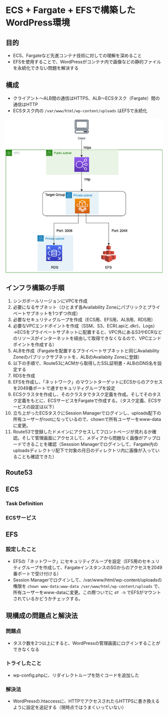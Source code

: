 # ECS + Fargate + EFSで構築したWordPress環境
## 目的
- ECS、Fargateなど先進コンテナ技術に対しての理解を深めること
- EFSを使用することで、WordPressがコンテナ内で画像などの静的ファイルを永続化できない問題を解決する

## 構成
- クライアント〜ALB間の通信はHTTPS、ALB〜ECSタスク（Fargate）間の通信はHTTP
- ECSタスク内の `/var/www/html/wp-content/uploads` はEFSで永続化

![image](https://github.com/pm-homma/wordpress-ecs-fargate/blob/images/diagrams/aws-diagram.png?raw=true)

## インフラ構築の手順
1. シンガポールリージョンにVPCを作成
2. 必要になるサブネット（ひとまず各Availability Zoneにパブリックとプライベートサブネットを1つずつ作成）
3. 必要なセキュリティグループを作成（ECS用、EFS用、ALB用、RDS用）
4. 必要なVPCエンドポイントを作成（SSM、S3、ECR(.apiと.dkr)、Logs）→ECSをプライベートサブネットに配置すると、VPC外にあるS3やECRなどのリソースがインターネットを経由して取得できなくなるので、VPCエンドポイントを作成する）
5. ALBを作成（Fargateを配置するプライベートサブネットと同じAvailability Zoneのパブリックサブネットを、ALBのAvailabity Zoneに登録）
6. 以下の手順で、Route53にACMから取得したSSL証明書・ALBのDNS名を設定する
7. RDSを作成
8. EFSを作成し、「ネットワーク」のマウントターゲットにECSからのアクセスを2049番ポートで通すセキュリティグループを設定
9. ECSクラスタを作成し、そのクラスタでタスク定義を作成。そしてそのタスク定義をもとに、ECSサービスをFargateで作成する。（タスク定義、ECSサービスの設定は以下）
10. 立ち上がったECSタスクにSession Managerでログインし、uploads配下の所有ユーザーがrootになっているので、chownで所有ユーザーをwww-dataに変更。
11. Route53で登録したドメインにアクセスしてフロントページが見れるか確認。そして管理画面にアクセスして、メディアから問題なく画像がアップロードできることを確認（Sesssion Managerでログインして、Fargate内のuploadsディレクトリ配下で対象の月日のディレクトリ内に画像が入っていることも確認できた）

## Route53

## ECS
### Task Definition
### ECSサービス

## EFS
### 設定したこと
- EFSの「ネットワーク」にセキュリティグループを設定（EFS用のセキュリティグループを作成して、FargateインスタンスのSGからのアクセスを2049番ポートで受け付ける）
- Session Managerでログインして、/var/www/html/wp-content/uploadsの権限を `chown www-data:www-data /var/www/html/wp-content/uploads` で、所有ユーザーをwww-dataに変更。この際ついでに `df -h` でEFSがマウントされているかどうかチェックする。

## 現構成の問題点と解決法
### 問題点
- タスク数を2つ以上にすると、WordPressの管理画面にログインすることができなくなる
### トライしたこと
- wp-config.phpに、リダイレクトループを防ぐコードを追加した

### 解決法
- WordPressの.htaccessに、HTTPでアクセスされたらHTTPSに書き換えるように設定を追記する（現時点ではうまくいっていない）
